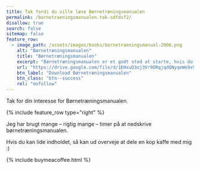 ```yaml
---
title: Tak fordi du ville læse Børnetræningsmanualen
permalink: /bornetraeningsmanualen-tak-sdfdsf2/
disallow: true
search: false
sitemap: false
feature_row:
  - image_path: /assets/images/books/bornetraeningsmanual-2006.png
    alt: "Børnetræningsmanualen"
    title: "Børnetræningsmanualen"
    excerpt: "Børnetræningsmanualen er et godt sted at starte, hvis du vil have nogle gode grundlæggende øvelser til din fodboldtræning for børn mellem 6-14 år."
    url: "https://drive.google.com/file/d/1EHxuD3oj3Vr9ORqjqdQNyqeWe9x9BW2d/view?usp=sharing"
    btn_label: "Download Børnetræningsmanualen"
    btn_class: "btn--success"
    rel: "nofollow"
---
```


Tak for din interesse for Børnetræningsmanualen.

{% include feature_row type="right" %}

Jeg har brugt mange – rigtig mange – timer på at nedskrive børnetræningsmanualen.

Hvis du kan lide indholdet, så kan ud overveje at dele en kop kaffe med mig :)

{% include buymeacoffee.html %}
